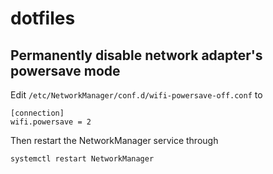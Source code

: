 # dotfiles

## Permanently disable network adapter's powersave mode
Edit `/etc/NetworkManager/conf.d/wifi-powersave-off.conf` to
```
[connection]
wifi.powersave = 2
```
Then restart the NetworkManager service through
```
systemctl restart NetworkManager
```


